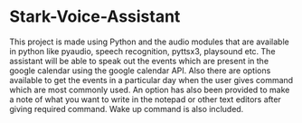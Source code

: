 # Stark-Voice-Assistant
This project is made using Python and the audio modules that are available in python like pyaudio, speech recognition, pyttsx3, playsound etc. The assistant will be able to speak out the events which are present in the google calendar using the google calendar API. Also there are options available to get the events in a particular day when the user gives command which are most commonly used. An option has also been provided to make a note of what you want to write in the notepad or other text editors after giving required command. Wake up command is also included.  
